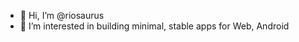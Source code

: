 - 👋 Hi, I’m @riosaurus
- 👀 I’m interested in building minimal, stable apps for Web, Android

<!---
riosaurus/riosaurus is a ✨ special ✨ repository because its `README.md` (this file) appears on your GitHub profile.
You can click the Preview link to take a look at your changes.
--->

